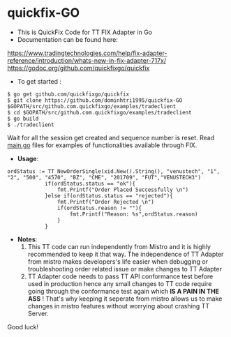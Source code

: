 # quickfix-GO 

- This is QuickFix Code for TT FIX Adapter in Go
- Documentation can be found here:

https://www.tradingtechnologies.com/help/fix-adapter-reference/introduction/whats-new-in-fix-adapter-717x/
https://godoc.org/github.com/quickfixgo/quickfix

- To get started :
```
$ go get github.com/quickfixgo/quickfix
$ git clone https://github.com/dominhtri1995/quickfix-GO $GOPATH/src/github.com.quickfixgo/examples/tradeclient
$ cd $GOPATH/src/github.com.quickfixgo/examples/tradeclient
$ go build
$ ./tradeclient
```

Wait for all the session get created and sequence number is reset. Read [main.go](/main.go) files for examples of functionalities available through FIX.

- **Usage**:
```
ordStatus := TT_NewOrderSingle(xid.New().String(), "venustech", "1", "2", "500", "4570", "BZ", "CME", "201709", "FUT","VENUSTECH3")
			if(ordStatus.status == "ok"){
				fmt.Printf("Order Placed Successfully \n")
			}else if(ordStatus.status == "rejected"){
				fmt.Printf("Order Rejected \n")
				if(ordStatus.reason != ""){
					fmt.Printf("Reason: %s",ordStatus.reason)
				}
			}
```
- **Notes**: 
  1. This TT code can run independently from Mistro and it is highly recommended to keep it that way. The independence of TT Adapter from mistro makes developers's life easier when debugging or troubleshooting order related issue or make changes to TT Adapter
  2. TT Adapter code needs to pass TT API conformance test before used in production hence any small changes to TT code require going through the conformance test again which **IS A PAIN IN THE ASS** ! That's why keeping it seperate from mistro allows us to make changes in mistro features without worrying about crashing TT Server.

Good luck!


